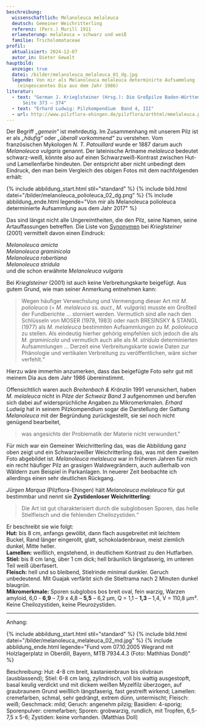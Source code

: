 ```yaml
---
beschreibung:
  wissenschaftlich: Melanoleuca melaleuca
  deutsch: Gemeiner Weichritterling
  referenz: (Pers.) Murill 1911
  erlaeuterung: melaleuca = schwarz und weiß
  familie: Tricholomataceae
profil:
  aktualisiert: 2024-12-07
  autor_in: Dieter Gewalt
hauptbild:
  anzeige: true
  datei: /bilder/melanoleuca_melaleuca_01_dg.jpg
  legende: Von mir als Melanoleuca melaleuca determinirte Aufsammlung
    (eingescanntes Dia aus dem Jahr 1986)
literatur:
  - text: "German J. Krieglsteiner (Hrsg.): Die Großpilze Baden-Württembergs Band 3,
      Seite 373 – 374"
  - text: "Erhard Ludwig: Pilzkompendium  Band 4, III"
  - url: http://www.pilzflora-ehingen.de/pilzflora/arthtml/mmelaleuca.php
---
```

Der Begriff *„gemein“* ist mehrdeutig. Im Zusammenhang mit unserem Pilz ist er als *„häufig“* oder *„überall vorkommend“* zu verstehen. Vom französischen Mykologen *N. T. Patouillard* wurde er 1887 darum auch *Melanoleuca vulgaris* genannt. Der lateinische Artname *melaleuca* bedeutet schwarz-weiß, könnte also auf einen Schwarzweiß-Kontrast zwischen Hut- und Lamellenfarbe hindeuten. Der entspricht aber nicht unbedingt dem Eindruck, den man beim Vergleich des obigen Fotos mit dem nachfolgenden erhält:

{% include abbildung_start.html stil="standard" %}
{% include bild.html datei="/bilder/melanoleuca_polioleuca_02_dg.png" %}
{% include abbildung_ende.html legende="Von mir als Melanoleuca polioleuca determinierte Aufsammlung aus dem Jahr 2017" %}

Das sind längst nicht alle Ungereimtheiten, die den Pilz, seine Namen, seine Artauffassungen betreffen. Die Liste von [Synonymen](Synonym "Glossar") bei *Krieglsteiner* (2001) vermittelt davon einen Eindruck:

*Melanoleuca amicta*\
*Melanoleuca graminicola*\
*Melanoleuca robertiana*\
*Melanoleuca stridula*\
und die schon erwähnte *Melanoleuca vulgaris*

Bei *Krieglsteiner* (2001) ist auch keine Verbreitungskarte beigefügt. Aus gutem Grund, wie man seiner Anmerkung entnehmen kann:

> Wegen häufiger Verwechslung und Vermengung dieser Art mit *M. polioleuca* (= *M. melaleuca ss. auct., M. vulgaris*) musste ein Großteil der Fundberichte … storniert werden. Vermutlich sind alle nach den Schlüsseln von MOSER (1978, 1983) oder nach BRESINSKY & STANGL (1977) als *M. melaleuca* bestimmten Aufsammlungen zu *M. polioleuca* zu stellen. Als eindeutig hierher gehörig empfehlen sich jedoch die als *M. graminicola* und vermutlich auch alle als *M. stridula* determinierten Aufsammlungen ... Derzeit eine Verbreitungskarte sowie Daten zur Phänologie und vertikalen Verbreitung zu veröffentlichen, wäre sicher verfehlt.“

Hierzu wäre immerhin anzumerken, dass das beigefügte Foto sehr gut mit meinem Dia aus dem Jahr 1986 übereinstimmt.

Offensichtlich waren auch *Breitenbach & Kränzlin* 1991 verunsichert, haben *M. melaleuca* nicht in *Pilze der Schweiz Band 3* aufgenommen und berufen sich dabei auf widersprüchliche Angaben zu Mikromerkmalen. *Erhard Ludwig* hat in seinem Pilzkompendium sogar die Darstellung der Gattung *Melanoleuca* mit der Begründung zurückgestellt, sie sei noch nicht genügend bearbeitet, 

> was angesichts der Problematik der Materie nicht verwundert."

Für mich war ein Gemeiner Weichritterling das, was die Abbildung ganz oben zeigt und ein Schwarzweißer Weichritterling das, was mit dem zweiten Foto abgebildet ist. *Melanoleuca melaleuca* war in früheren Jahren für mich ein recht häufiger Pilz an grasigen Waldwegrändern, auch außerhalb von Wäldern zum Beispiel in Parkanlagen. In neuerer Zeit beobachte ich allerdings einen sehr deutlichen Rückgang.

*Jürgen Marqua* (Pilzflora-Ehingen) hält *Melanoleuca melaleuca* für gut bestimmbar und nennt sie **Zystidenloser Weichritterling**:

> Die Art ist gut charakterisiert durch die subglobosen Sporen, das helle Stielfleisch und die fehlenden Cheilozystiden.“

Er beschreibt sie wie folgt:\
**Hut:** bis 8 cm, anfangs gewölbt, dann flach ausgebreitet mit leichtem Buckel, Rand länger eingerollt, glatt, schokoladenbraun, meist ziemlich dunkel, Mitte heller.\
**Lamellen:** weißlich, engstehend, in deutlichem Kontrast zu den Hutfarben.\
**Stiel:** bis 8 cm lang, über 1 cm dick; hell bräunlich längsfaserig, im unteren Teil weiß überfasert.\
**Fleisch:** hell und so bleibend, Stielrinde minimal dunkler. Geruch unbedeutend. Mit Guajak verfärbt sich die Stieltrama nach 2 Minuten dunkel blaugrün.\
**Mikromerkmale:** Sporen subglobos bos breit oval, fein warzig, Warzen amyloid, 6,0 - **6,9** – 7,9 x  4,8 – **5,5** – 6,2 µm, Q = 1,1 – **1,3** – 1,4, V = 110,8 µm³. Keine Cheilozystiden, keine Pleurozystiden.

- - -

Anhang:

{% include abbildung_start.html stil="standard" %}
{% include bild.html datei="/bilder/melanoleuca_melaleuca_02_md.jpg" %}
{% include abbildung_ende.html legende="Fund vom 07.10.2005 Wegrand mit Holzlagerplatz in Oberdill, Bayern, MTB 7934.4.3 (Foto: Mathhias Dondl)" %}

Beschreibung: Hut: 4-8 cm breit, kastanienbraun bis olivbraun (ausblassend); Stiel: 6-8 cm lang, zylindrisch, voll bis wattig ausgestopft, basal keulig verdickt und mit dickem weißen Myzelfilz überzogen, auf graubraunem Grund weißlich längsfaserig, fast gestreift wirkend; Lamellen: cremefarben, schmal, sehr gedrängt, extrem dünn, untermischt; Fleisch: weiß; Geschmack: mild; Geruch: angenehm pilzig; Basidien: 4-sporig; Sporenpulver: cremefarben; Sporen: grobwarzig, rundlich, mit Tropfen, 6,5-7,5 x 5-6; Zystiden: keine vorhanden. (Matthias Doll)